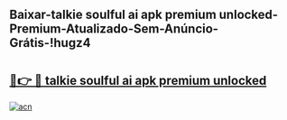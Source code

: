
## Baixar-talkie soulful ai apk premium unlocked-Premium-Atualizado-Sem-Anúncio-Grátis-!hugz4

# <h2><a href="https://andorid.site?title=talkie_soulful_ai_apk_premium_unlocked&ref=27">🔗👉 🔴 talkie soulful ai apk premium unlocked</a></h2>

[![acn](https://github.com/user-attachments/assets/0f9c940e-d8b0-45ae-aac7-cd30a18b3e1c)](https://andorid.site?title=talkie_soulful_ai_apk_premium_unlocked&ref=27)

